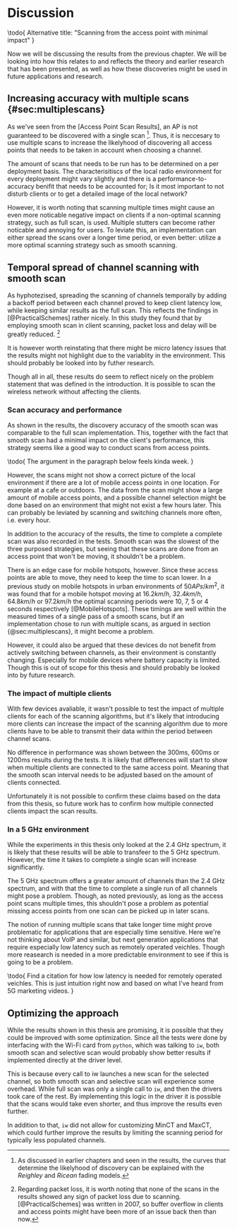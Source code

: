 Discussion
==========

\todo{
    Alternative title: "Scanning from the access point with minimal impact"
}

Now we will be discussing the results from the previous chapter. We will be
looking into how this relates to and reflects the theory and earlier research 
that has been presented, as well as how these discoveries might be used in future
applications and research. 


Increasing accuracy with multiple scans {#sec:multiplescans}
---------------------------------------

As we've seen from the [Access Point Scan Results], an AP is not guaranteed to
be discovered with a single scan [^fading]. Thus, it is neccesary to use multiple 
scans to increase the likelyhood of discovering all access points that needs to
be taken in account when choosing a channel.

[^fading]: As discussed in earlier chapters and seen in the results, the curves 
that determine the likelyhood of discovery can be explained with the _Reighley_ 
and _Ricean_ fading models.

The amount of scans that needs to be run has to be determined on a per deployment
basis. The characterisitiscs of the local radio environment for every deployment
might vary slightly and there is a performance-to-accuracy benifit that needs
to be accounted for; Is it most important to not disturb clients or to get a
detailed image of the local network?

However, it is worth noting that scanning multiple times might cause an even
more noticable negative impact on clients if a non-optimal scanning strategy, 
such as full scan, is used. Multiple stutters can become rather noticable and 
annoying for users. To leviate this, an implementation can either spread the 
scans over a longer time period, or even better: utilize a more optimal scanning 
strategy such as smooth scanning.


Temporal spread of channel scanning with smooth scan
----------------------------------------------------

As hyphotezised, spreading the scanning of channels temporally by adding a
backoff period between each channel proved to keep client latency low, while
keeping similar results as the full scan. This reflects the findings in
[@PracticalSchemes] rather nicely. In this study they found that by employing
smooth scan in client scanning, packet loss and delay will be greatly reduced.
[^noteonpacketloss]

[^noteonpacketloss]: Regarding packet loss, it is worth noting that none of the 
scans in the results showed any sign of packet loss due to scanning.
[@PracticalSchemes] was written in 2007, so buffer overflow in clients and access
points might have been more of an issue back then than now.

It is however worth reinstating that there might be micro latency issues that the
results might not highlight due to the variablity in the environment. This should
probably be looked into by futher research. 

Though all in all, these results do seem to reflect nicely on the problem statement
that was defined in the introduction. It is possible to scan the wireless network
without affecting the clients.

### Scan accuracy and performance

As shown in the results, the discovery accuracy of the smooth scan was comparable
to the full scan implementation. This, together with the fact that smooth scan 
had a minimal impact on the client's performance, this strategy seems like a good 
way to conduct scans from access points.

\todo{
    The argument in the paragraph below feels kinda week.
}

However, the scans might not show a correct picture of the local environment if
there are a lot of mobile access points in one location. For example at a cafe 
or outdoors. The data from the scan might show a large amount of mobile access
points, and a possible channel selection might be done based on an environment
that might not exist a few hours later. This can probably be leviated by scanning
and switching channels more often, i.e. every hour.

In addition to the accuracy of the results, the time to complete a complete scan
was also recorded in the tests. Smooth scan was the slowest of the three purposed
strategies, but seeing that these scans are done from an access point that won't
be moving, it shouldn't be a problem.

There is an edge case for mobile hotspots, however. Since these access points
are able to move, they need to keep the time to scan lower. In a previous study
on mobile hotspots in urban environments of $50 APs/km^2$, it was found that for 
a mobile hotspot moving at $16.2 km/h$, $32.4 km/h$, $64.8 km/h$ or $97.2 km/h$ 
the optimal scanning periods were 10, 7, 5 or 4 seconds respectively 
[@MobileHotspots]. These timings are well within the measured times of a single 
pass of a smooth scans, but if an implementation chose to run with multiple scans,
as argued in section {@sec:multiplescans}, it might become a problem.

However, it could also be argued that these devices do not benefit from actively
switching between channels, as their environment is constantly changing. 
Especially for mobile devices where battery capacity is limited. Though this is
out of scope for this thesis and should probably be looked into by future research.


### The impact of multiple clients

With few devices avaliable, it wasn't possible to test the impact of multiple
clients for each of the scanning algorithms, but it's likely that introducing
more clients can increase the impact of the scanning algorithm due to more 
clients have to be able to transmit their data within the period between channel
scans.

No difference in performance was shown between the 300ms, 600ms or 1200ms results
during the tests. It is likely that differences will start to show when multiple
clients are connected to the same access point. Meaning that the smooth scan
interval needs to be adjusted based on the amount of clients connected.

Unfortunately it is not possible to confirm these claims based on the data from
this thesis, so future work has to confirm how multiple connected clients
impact the scan results.


### In a 5 GHz environment

While the experiments in this thesis only looked at the 2.4 GHz spectrum, it is
likely that these results will be able to transfeer to the 5 GHz spectrum.
However, the time it takes to complete a single scan will increase significantly.

The 5 GHz spectrum offers a greater amount of channels than the 2.4 GHz spectrum,
and with that the time to complete a single run of all channels might pose a
problem. Though, as noted previously, as long as the access point scans multiple
times, this shouldn't pose a problem as potential missing access points from one
scan can be picked up in later scans.

The notion of running multiple scans that take longer time might prove
problematic for applications that are especially time sensitive. Here we're not
thinking about VoIP and similar, but next generation applications that require
especially low latency such as remotely operated veichles. Though more reasearch is
needed in a more predictable environment to see if this is going to be a problem.

\todo{
    Find a citation for how low latency is needed for remotely operated veichles.
    This is just intuition right now and based on what I've heard from 5G marketing
    videos.
}


Optimizing the approach
-----------------------

While the results shown in this thesis are promising, it is possible that they 
could be improved with some optimization. Since all the tests were done by 
interfacing with the Wi-Fi card from `python`, which was talking to `iw`, both
smooth scan and selective scan would probably show better results if implemented
directly at the driver level.

This is because every call to iw launches a new scan for the selected channel,
so both smooth scan and selective scan will experience some overhead. While
full scan was only a single call to `iw`, and then the drivers took care of the
rest. By implementing this logic in the driver it is possible that the scans
would take even shorter, and thus improve the results even further.

In addition to that, `iw` did not allow for customizing MinCT and MaxCT, which
could further improve the results by limiting the scanning period for typically
less populated channels.
